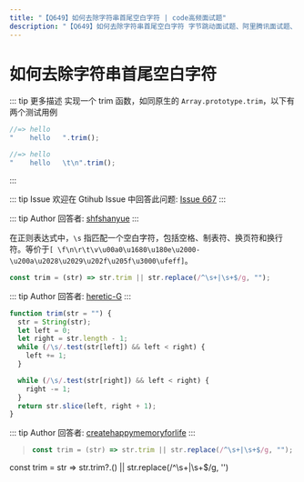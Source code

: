 ```yaml
---
title: "【Q649】如何去除字符串首尾空白字符 | code高频面试题"
description: "【Q649】如何去除字符串首尾空白字符 字节跳动面试题、阿里腾讯面试题、美团小米面试题。"
---
```


# 如何去除字符串首尾空白字符

::: tip 更多描述
实现一个 trim 函数，如同原生的 `Array.prototype.trim`，以下有两个测试用例

```js
//=> hello
"    hello   ".trim();

//=> hello
"    hello   \t\n".trim();
```

:::

::: tip Issue
欢迎在 Gtihub Issue 中回答此问题: [Issue 667](https://github.com/shfshanyue/Daily-Question/issues/667)
:::

::: tip Author
回答者: [shfshanyue](https://github.com/shfshanyue)
:::

在正则表达式中，`\s` 指匹配一个空白字符，包括空格、制表符、换页符和换行符。等价于`[ \f\n\r\t\v\u00a0\u1680\u180e\u2000-\u200a\u2028\u2029\u202f\u205f\u3000\ufeff]`。

```js
const trim = (str) => str.trim || str.replace(/^\s+|\s+$/g, "");
```

::: tip Author
回答者: [heretic-G](https://github.com/heretic-G)
:::

```javascript
function trim(str = "") {
  str = String(str);
  let left = 0;
  let right = str.length - 1;
  while (/\s/.test(str[left]) && left < right) {
    left += 1;
  }

  while (/\s/.test(str[right]) && left < right) {
    right -= 1;
  }
  return str.slice(left, right + 1);
}
```

::: tip Author
回答者: [createhappymemoryforlife](https://github.com/createhappymemoryforlife)
:::

> ```js
> const trim = (str) => str.trim || str.replace(/^\s+|\s+$/g, "");
> ```

const trim = str => str.trim?.() || str.replace(/^\s+|\s+$/g, '')
